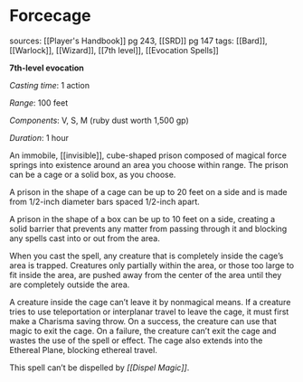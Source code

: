 # Forcecage
sources: [[Player's Handbook]] pg 243, [[SRD]] pg 147
tags: [[Bard]], [[Warlock]], [[Wizard]], [[7th level]], [[Evocation Spells]]

**7th-level evocation**

*Casting time*: 1 action

*Range*: 100 feet

*Components*: V, S, M (ruby dust worth 1,500 gp)

*Duration*: 1 hour

An immobile, [[invisible]], cube-shaped prison composed of magical force springs into existence around an area you choose within range. The prison can be a cage or a solid box, as you choose.

A prison in the shape of a cage can be up to 20 feet on a side and is made from 1/2-inch diameter bars spaced 1/2-inch apart.

A prison in the shape of a box can be up to 10 feet on a side, creating a solid barrier that prevents any matter from passing through it and blocking any spells cast into or out from the area.

When you cast the spell, any creature that is completely inside the cage’s area is trapped. Creatures only partially within the area, or those too large to fit inside the area, are pushed away from the center of the area until they are completely outside the area.

A creature inside the cage can’t leave it by nonmagical means. If a creature tries to use teleportation or interplanar travel to leave the cage, it must first make a Charisma saving throw. On a success, the creature can use that magic to exit the cage. On a failure, the creature can’t exit the cage and wastes the use of the spell or effect. The cage also extends into the Ethereal Plane, blocking ethereal travel.

This spell can’t be dispelled by *[[Dispel Magic]]*.
